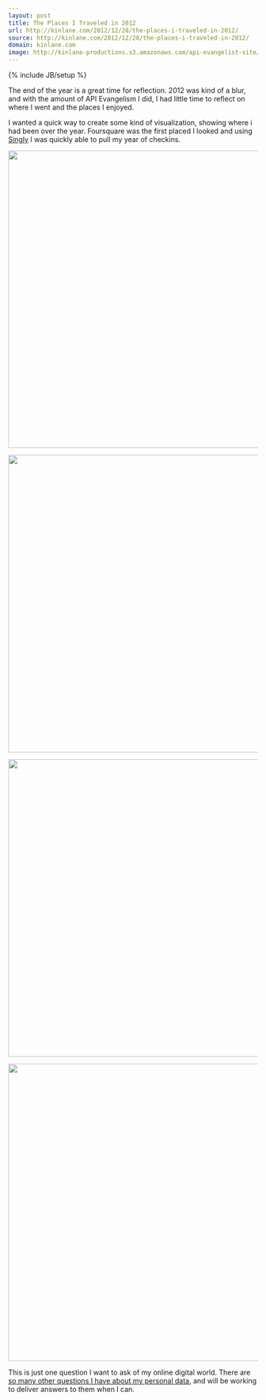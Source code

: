 ```yaml
---
layout: post
title: The Places I Traveled in 2012
url: http://kinlane.com/2012/12/28/the-places-i-traveled-in-2012/
source: http://kinlane.com/2012/12/28/the-places-i-traveled-in-2012/
domain: kinlane.com
image: http://kinlane-productions.s3.amazonaws.com/api-evangelist-site/blog/2012-Kin-Lane-US-Map.png
---
```

{% include JB/setup %}

<p>
     The end of the year is a great time for reflection. 2012 was kind of a blur, and with the amount of API Evangelism I did, I had little time to reflect on where I went and the places I enjoyed.
</p>
<p>
     I wanted a quick way to create some kind of visualization, showing where i had been over the year.  Foursquare was the first placed I looked and using <a href="http://singly.com">Singly</a> I was quickly able to pull my year of checkins.
</p>
<p>
     <img class="c1" src="https://s3.amazonaws.com/kinlane-productions/kin-lane/2012/2012-Kin-Lane-US-Map.png" alt="" width="600" />
</p>
<p>
     <img class="c1" src="https://s3.amazonaws.com/kinlane-productions/kin-lane/2012/2012-Kin-Lane-Cities.png" alt="" width="600" />
</p>
<p>
     <img class="c1" src="https://s3.amazonaws.com/kinlane-productions/kin-lane/2012/Kin-Lane-2012-Places.png" alt="" width="600" />
</p>
<p>
     <img class="c1" src="https://s3.amazonaws.com/kinlane-productions/kin-lane/2012/2012-Kin-Lane-Countries.png" alt="" width="600" />
</p>
<p>
     This is just one question I want to ask of my online digital world.  There are <a href="http://personaldata.apievangelist.com/">so many other questions I have about my personal data</a>, and will be working to deliver answers to them when I can.  
</p>